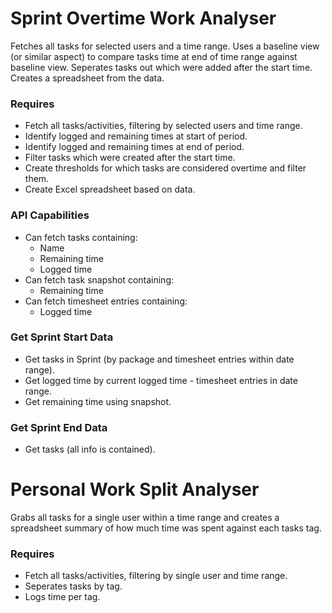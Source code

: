# Sprint Overtime Work Analyser

Fetches all tasks for selected users and a time range. Uses a baseline view (or similar aspect) to compare tasks time at end of time range against baseline view. Seperates tasks out which were added after the start time. Creates a spreadsheet from the data.

### Requires
- Fetch all tasks/activities, filtering by selected users and time range.
- Identify logged and remaining times at start of period.
- Identify logged and remaining times at end of period.
- Filter tasks which were created after the start time.
- Create thresholds for which tasks are considered overtime and filter them.
- Create Excel spreadsheet based on data.

### API Capabilities
- Can fetch tasks containing:
    - Name
    - Remaining time
    - Logged time
- Can fetch task snapshot containing:
    - Remaining time
- Can fetch timesheet entries containing:
    - Logged time

### Get Sprint Start Data
- Get tasks in Sprint (by package and timesheet entries within date range).
- Get logged time by current logged time - timesheet entries in date range.
- Get remaining time using snapshot.

### Get Sprint End Data
- Get tasks (all info is contained).


# Personal Work Split Analyser

Grabs all tasks for a single user within a time range and creates a spreadsheet summary of how much time was spent against each tasks tag.

### Requires
- Fetch all tasks/activities, filtering by single user and time range.
- Seperates tasks by tag.
- Logs time per tag.
